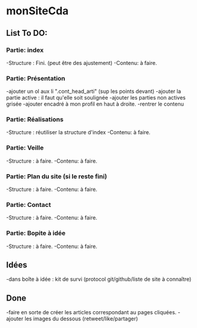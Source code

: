 # monSiteCda
## List To DO:

### Partie: index
-Structure : Fini. (peut être des ajustement)
-Contenu: à faire.

### Partie: Présentation

-ajouter un ol aux li ".cont_head_arti" (sup les points devant)
-ajouter la partie active : il faut qu'elle soit soulignée
-ajouter les parties non actives grisée
-ajouter encadré à mon profil en haut à droite.
-rentrer le contenu

### Partie: Réalisations
-Structure : réutiliser la structure d'index
-Contenu: à faire.

### Partie: Veille
-Structure : à faire.
-Contenu: à faire.

### Partie: Plan du site (si le reste fini)
-Structure : à faire.
-Contenu: à faire.

### Partie: Contact
-Structure : à faire.
-Contenu: à faire.

### Partie: Bopite à idée
-Structure : à faire.
-Contenu: à faire.

## Idées

-dans boîte à idée : kit de survi (protocol git/github/liste de site à connaître)

## Done

-faire en sorte de créer les articles correspondant au pages cliquées.
-ajouter les images du dessous (retweet/like/partager)